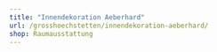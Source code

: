 ```yaml
---
title: "Innendekoration Aeberhard"
url: /grosshoechstetten/innendekoration-aeberhard/
shop: Raumausstattung
---
```


